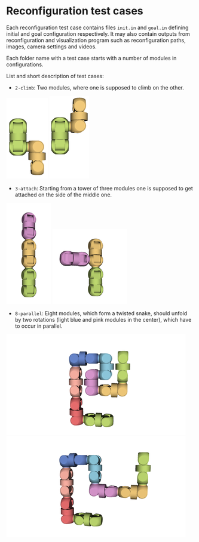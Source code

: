 # Reconfiguration test cases

Each reconfiguration test case contains files `init.in` and `goal.in` defining initial 
and goal configuration respectively. It may also contain outputs from reconfiguration
and visualization program such as reconfiguration paths, images, camera settings and videos.

Each folder name with a test case starts with a number of modules in configurations.

List and short description of test cases:

* `2-climb`: Two modules, where one is supposed to climb on the other.

![2-climb initial](2-climb/init.png?raw=true "2-climb initial")
![2-climb goal](2-climb/goal.png?raw=true "2-climb goal")

* `3-attach`: Starting from a tower of three modules one is supposed to get attached on 
the side of the middle one.

![3-attach initial](3-attach/init.png?raw=true "3-attach initial")
![3-attach goal](3-attach/goal.png?raw=true "3-attach goal")

* `8-parallel`: Eight modules, which form a twisted snake, should unfold by two rotations
 (light blue and pink modules in the center), which have to occur in parallel.

![8-parallel initial](8-parallel/init.png?raw=true "8-parallel initial")
![8-parallel goal](8-parallel/goal.png?raw=true "8-parallel goal")